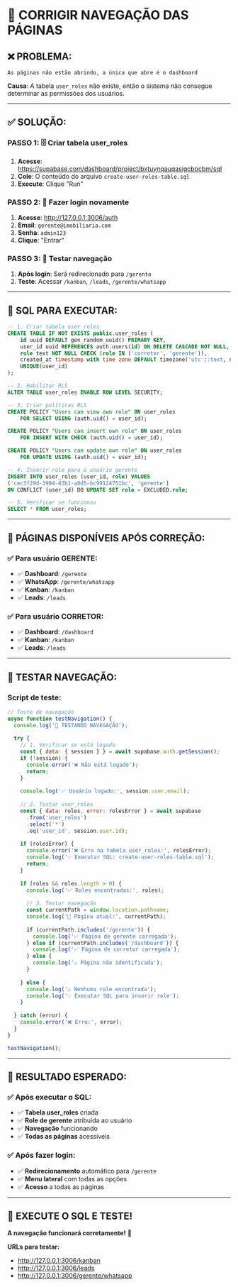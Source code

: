 # 🔧 CORRIGIR NAVEGAÇÃO DAS PÁGINAS

## ❌ **PROBLEMA:**
```
As páginas não estão abrindo, a única que abre é o dashboard
```

**Causa**: A tabela `user_roles` não existe, então o sistema não consegue determinar as permissões dos usuários.

---

## ✅ **SOLUÇÃO:**

### **PASSO 1: 🗄️ Criar tabela user_roles**
1. **Acesse**: https://supabase.com/dashboard/project/bxtuynqauqasigcbocbm/sql
2. **Cole**: O conteúdo do arquivo `create-user-roles-table.sql`
3. **Execute**: Clique "Run"

### **PASSO 2: 🔐 Fazer login novamente**
1. **Acesse**: http://127.0.0.1:3006/auth
2. **Email**: `gerente@imobiliaria.com`
3. **Senha**: `admin123`
4. **Clique**: "Entrar"

### **PASSO 3: 📱 Testar navegação**
1. **Após login**: Será redirecionado para `/gerente`
2. **Teste**: Acessar `/kanban`, `/leads`, `/gerente/whatsapp`

---

## 🚀 **SQL PARA EXECUTAR:**

```sql
-- 1. Criar tabela user_roles
CREATE TABLE IF NOT EXISTS public.user_roles (
    id uuid DEFAULT gen_random_uuid() PRIMARY KEY,
    user_id uuid REFERENCES auth.users(id) ON DELETE CASCADE NOT NULL,
    role text NOT NULL CHECK (role IN ('corretor', 'gerente')),
    created_at timestamp with time zone DEFAULT timezone('utc'::text, now()) NOT NULL,
    UNIQUE(user_id)
);

-- 2. Habilitar RLS
ALTER TABLE user_roles ENABLE ROW LEVEL SECURITY;

-- 3. Criar políticas RLS
CREATE POLICY "Users can view own role" ON user_roles
    FOR SELECT USING (auth.uid() = user_id);

CREATE POLICY "Users can insert own role" ON user_roles
    FOR INSERT WITH CHECK (auth.uid() = user_id);

CREATE POLICY "Users can update own role" ON user_roles
    FOR UPDATE USING (auth.uid() = user_id);

-- 4. Inserir role para o usuário gerente
INSERT INTO user_roles (user_id, role) VALUES
('cec3f29d-3904-43b1-a0d5-bc99124751bc', 'gerente')
ON CONFLICT (user_id) DO UPDATE SET role = EXCLUDED.role;

-- 5. Verificar se funcionou
SELECT * FROM user_roles;
```

---

## 🎯 **PÁGINAS DISPONÍVEIS APÓS CORREÇÃO:**

### **✅ Para usuário GERENTE:**
- ✅ **Dashboard**: `/gerente`
- ✅ **WhatsApp**: `/gerente/whatsapp`
- ✅ **Kanban**: `/kanban`
- ✅ **Leads**: `/leads`

### **✅ Para usuário CORRETOR:**
- ✅ **Dashboard**: `/dashboard`
- ✅ **Kanban**: `/kanban`
- ✅ **Leads**: `/leads`

---

## 🧪 **TESTAR NAVEGAÇÃO:**

### **Script de teste:**
```javascript
// Teste de navegação
async function testNavigation() {
  console.log('🧪 TESTANDO NAVEGAÇÃO');
  
  try {
    // 1. Verificar se está logado
    const { data: { session } } = await supabase.auth.getSession();
    if (!session) {
      console.error('❌ Não está logado');
      return;
    }
    
    console.log('✅ Usuário logado:', session.user.email);
    
    // 2. Testar user_roles
    const { data: roles, error: rolesError } = await supabase
      .from('user_roles')
      .select('*')
      .eq('user_id', session.user.id);
    
    if (rolesError) {
      console.error('❌ Erro na tabela user_roles:', rolesError);
      console.log('💡 Executar SQL: create-user-roles-table.sql');
      return;
    }
    
    if (roles && roles.length > 0) {
      console.log('✅ Roles encontradas:', roles);
      
      // 3. Testar navegação
      const currentPath = window.location.pathname;
      console.log('📍 Página atual:', currentPath);
      
      if (currentPath.includes('/gerente')) {
        console.log('✅ Página de gerente carregada');
      } else if (currentPath.includes('/dashboard')) {
        console.log('✅ Página de corretor carregada');
      } else {
        console.log('⚠️ Página não identificada');
      }
      
    } else {
      console.log('⚠️ Nenhuma role encontrada');
      console.log('💡 Executar SQL para inserir role');
    }
    
  } catch (error) {
    console.error('❌ Erro:', error);
  }
}

testNavigation();
```

---

## 🎉 **RESULTADO ESPERADO:**

### **✅ Após executar o SQL:**
- ✅ **Tabela user_roles** criada
- ✅ **Role de gerente** atribuída ao usuário
- ✅ **Navegação** funcionando
- ✅ **Todas as páginas** acessíveis

### **✅ Após fazer login:**
- ✅ **Redirecionamento** automático para `/gerente`
- ✅ **Menu lateral** com todas as opções
- ✅ **Acesso** a todas as páginas

---

## 🚀 **EXECUTE O SQL E TESTE!**

**A navegação funcionará corretamente!** 🎉

**URLs para testar:**
- http://127.0.0.1:3006/kanban
- http://127.0.0.1:3006/leads
- http://127.0.0.1:3006/gerente/whatsapp





